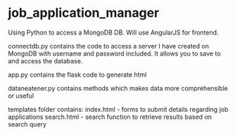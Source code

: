 # job_application_manager
Using Python to access a MongoDB DB.
Will use AngularJS for frontend.

connectdb.py contains the code to access a server I have created on MongoDB with username and password included.
It allows you to save to and access the database. 

app.py contains the flask code to generate html

dataneatener.py contains methods which makes data more comprehensible or useful

templates folder contains:
index.html - forms to submit details regarding job applications
search.html - search function to retrieve results based on search query

